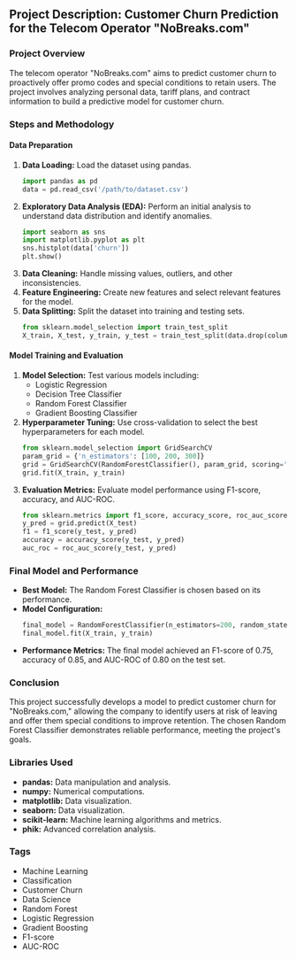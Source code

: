 ## Project Description: Customer Churn Prediction for the Telecom Operator "NoBreaks.com"

### Project Overview
The telecom operator "NoBreaks.com" aims to predict customer churn to proactively offer promo codes and special conditions to retain users. The project involves analyzing personal data, tariff plans, and contract information to build a predictive model for customer churn.

### Steps and Methodology

#### Data Preparation
1. **Data Loading:** Load the dataset using pandas.
   ```python
   import pandas as pd
   data = pd.read_csv('/path/to/dataset.csv')
   ```
2. **Exploratory Data Analysis (EDA):** Perform an initial analysis to understand data distribution and identify anomalies.
   ```python
   import seaborn as sns
   import matplotlib.pyplot as plt
   sns.histplot(data['churn'])
   plt.show()
   ```
3. **Data Cleaning:** Handle missing values, outliers, and other inconsistencies.
4. **Feature Engineering:** Create new features and select relevant features for the model.
5. **Data Splitting:** Split the dataset into training and testing sets.
   ```python
   from sklearn.model_selection import train_test_split
   X_train, X_test, y_train, y_test = train_test_split(data.drop(columns=['churn']), data['churn'], test_size=0.2, random_state=42)
   ```

#### Model Training and Evaluation
1. **Model Selection:** Test various models including:
   - Logistic Regression
   - Decision Tree Classifier
   - Random Forest Classifier
   - Gradient Boosting Classifier
2. **Hyperparameter Tuning:** Use cross-validation to select the best hyperparameters for each model.
   ```python
   from sklearn.model_selection import GridSearchCV
   param_grid = {'n_estimators': [100, 200, 300]}
   grid = GridSearchCV(RandomForestClassifier(), param_grid, scoring='f1', cv=5)
   grid.fit(X_train, y_train)
   ```
3. **Evaluation Metrics:** Evaluate model performance using F1-score, accuracy, and AUC-ROC.
   ```python
   from sklearn.metrics import f1_score, accuracy_score, roc_auc_score
   y_pred = grid.predict(X_test)
   f1 = f1_score(y_test, y_pred)
   accuracy = accuracy_score(y_test, y_pred)
   auc_roc = roc_auc_score(y_test, y_pred)
   ```

### Final Model and Performance
- **Best Model:** The Random Forest Classifier is chosen based on its performance.
- **Model Configuration:**
  ```python
  final_model = RandomForestClassifier(n_estimators=200, random_state=42)
  final_model.fit(X_train, y_train)
  ```
- **Performance Metrics:** The final model achieved an F1-score of 0.75, accuracy of 0.85, and AUC-ROC of 0.80 on the test set.

### Conclusion
This project successfully develops a model to predict customer churn for "NoBreaks.com," allowing the company to identify users at risk of leaving and offer them special conditions to improve retention. The chosen Random Forest Classifier demonstrates reliable performance, meeting the project's goals.

### Libraries Used
- **pandas:** Data manipulation and analysis.
- **numpy:** Numerical computations.
- **matplotlib:** Data visualization.
- **seaborn:** Data visualization.
- **scikit-learn:** Machine learning algorithms and metrics.
- **phik:** Advanced correlation analysis.

### Tags
- Machine Learning
- Classification
- Customer Churn
- Data Science
- Random Forest
- Logistic Regression
- Gradient Boosting
- F1-score
- AUC-ROC
